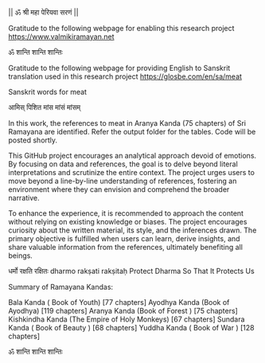 || ॐ श्री महा पेरियवा सरणं ||

Gratitude to the following webpage for enabling this research project
https://www.valmikiramayan.net

ॐ शान्ति शान्ति शान्तिः

Gratitude to the following webpage for providing English to Sanskrit translation used in this research project
https://glosbe.com/en/sa/meat

Sanskrit words for meat

आमिस् 
पिशित
मांस
मांसं
मांसम्

In this work, the references to meat in Aranya Kanda (75 chapters) of Sri Ramayana are identified. Refer the output folder for the tables. Code will be posted shortly.

This GitHub project encourages an analytical approach devoid of emotions. By focusing on data and references, the goal is to delve beyond literal interpretations and scrutinize the entire context. The project urges users to move beyond a line-by-line understanding of references, fostering an environment where they can envision and comprehend the broader narrative.

To enhance the experience, it is recommended to approach the content without relying on existing knowledge or biases. The project encourages curiosity about the written material, its style, and the inferences drawn. The primary objective is fulfilled when users can learn, derive insights, and share valuable information from the references, ultimately benefiting all beings.

धर्मो रक्षति रक्षितः  dharmo rakṣati rakṣitaḥ Protect Dharma So That It Protects Us

Summary of Ramayana Kandas:

Bala Kanda ( Book of Youth) [77 chapters]
Ayodhya Kanda (Book of Ayodhya) [119 chapters]
Aranya Kanda (Book of Forest ) [75 chapters]
Kishkindha Kanda (The Empire of Holy Monkeys) [67 chapters]
Sundara Kanda ( Book of Beauty ) [68 chapters]
Yuddha Kanda ( Book of War ) [128 chapters]

ॐ शान्ति शान्ति शान्तिः
